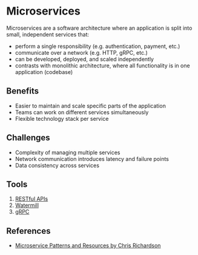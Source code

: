 # Microservices

Microservices are a software architecture where an application is split into small, independent services that:
- perform a single responsibility (e.g. authentication, payment, etc.)
- communicate over a network (e.g. HTTP, gRPC, etc.)
- can be developed, deployed, and scaled independently
- contrasts with monolithic architecture, where all functionality is in one application (codebase)

## Benefits

- Easier to maintain and scale specific parts of the application
- Teams can work on different services simultaneously
- Flexible technology stack per service

## Challenges

- Complexity of managing multiple services
- Network communication introduces latency and failure points
- Data consistency across services

## Tools

1. [RESTful APIs](./22_1_rest/README.md)
2. [Watermill](./22_2_watermill/README.md)
3. [gRPC](./22_3_grpc/README.md)

## References

- [Microservice Patterns and Resources by Chris Richardson](https://microservices.io/index.html)